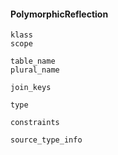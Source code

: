 #### PolymorphicReflection

```
klass
scope

table_name
plural_name

join_keys

type

constraints

source_type_info
```

